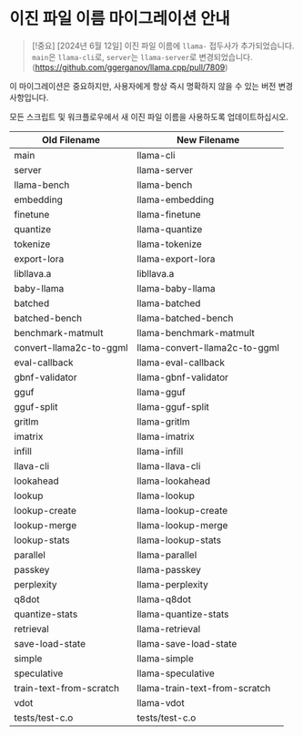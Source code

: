 # 이진 파일 이름 마이그레이션 안내

> [!중요]
[2024년 6월 12일] 이진 파일 이름에 `llama-` 접두사가 추가되었습니다. `main`은 `llama-cli`로, `server`는 `llama-server`로 변경되었습니다. (https://github.com/ggerganov/llama.cpp/pull/7809)

이 마이그레이션은 중요하지만, 사용자에게 항상 즉시 명확하지 않을 수 있는 버전 변경 사항입니다.

모든 스크립트 및 워크플로우에서 새 이진 파일 이름을 사용하도록 업데이트하십시오.

| Old Filename | New Filename |
| ---- | ---- |
| main | llama-cli |
| server | llama-server |
| llama-bench | llama-bench |
| embedding | llama-embedding |
| finetune | llama-finetune |
| quantize | llama-quantize |
| tokenize | llama-tokenize |
| export-lora | llama-export-lora |
| libllava.a | libllava.a |
| baby-llama | llama-baby-llama |
| batched | llama-batched |
| batched-bench | llama-batched-bench |
| benchmark-matmult | llama-benchmark-matmult |
| convert-llama2c-to-ggml | llama-convert-llama2c-to-ggml |
| eval-callback | llama-eval-callback |
| gbnf-validator | llama-gbnf-validator |
| gguf | llama-gguf |
| gguf-split | llama-gguf-split |
| gritlm | llama-gritlm |
| imatrix | llama-imatrix |
| infill | llama-infill |
| llava-cli | llama-llava-cli |
| lookahead | llama-lookahead |
| lookup | llama-lookup |
| lookup-create | llama-lookup-create |
| lookup-merge | llama-lookup-merge |
| lookup-stats | llama-lookup-stats |
| parallel | llama-parallel |
| passkey | llama-passkey |
| perplexity | llama-perplexity |
| q8dot | llama-q8dot |
| quantize-stats | llama-quantize-stats |
| retrieval | llama-retrieval |
| save-load-state | llama-save-load-state |
| simple | llama-simple |
| speculative | llama-speculative |
| train-text-from-scratch | llama-train-text-from-scratch |
| vdot | llama-vdot |
| tests/test-c.o | tests/test-c.o |

